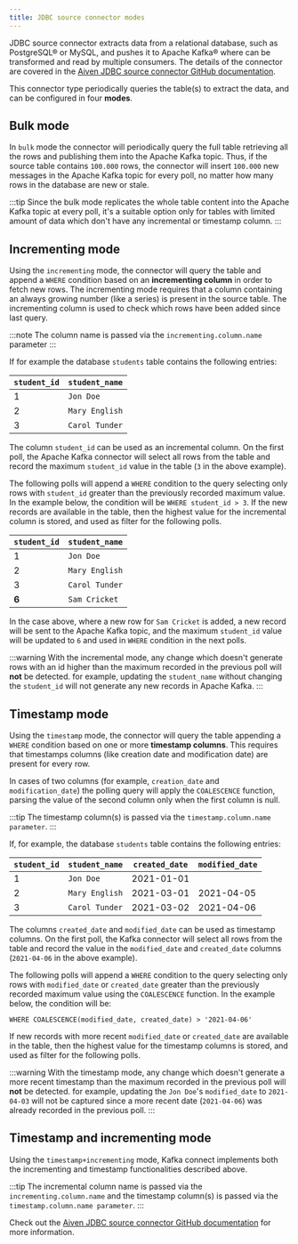 ```yaml
---
title: JDBC source connector modes
---
```


JDBC source connector extracts data from a relational database, such as
PostgreSQL® or MySQL, and pushes it to Apache Kafka® where can be
transformed and read by multiple consumers. The details of the connector
are covered in the [Aiven JDBC source connector GitHub
documentation](https://github.com/aiven/jdbc-connector-for-apache-kafka/blob/master/docs/source-connector.md).

This connector type periodically queries the table(s) to extract the
data, and can be configured in four **modes**.

## Bulk mode

In `bulk` mode the connector will periodically query the full table
retrieving all the rows and publishing them into the Apache Kafka topic.
Thus, if the source table contains `100.000` rows, the connector will
insert `100.000` new messages in the Apache Kafka topic for every poll,
no matter how many rows in the database are new or stale.

:::tip
Since the bulk mode replicates the whole table content into the Apache
Kafka topic at every poll, it's a suitable option only for tables with
limited amount of data which don\'t have any incremental or timestamp
column.
:::

## Incrementing mode

Using the `incrementing` mode, the connector will query the table and
append a `WHERE` condition based on an **incrementing column** in order
to fetch new rows. The incrementing mode requires that a column
containing an always growing number (like a series) is present in the
source table. The incrementing column is used to check which rows have
been added since last query.

:::note
The column name is passed via the `incrementing.column.name` parameter
:::

If for example the database `students` table contains the following
entries:

| `student_id` | `student_name` |
| ------------ | -------------- |
| 1            | `Jon Doe`      |
| 2            | `Mary English` |
| 3            | `Carol Tunder` |

The column `student_id` can be used as an incremental column. On the
first poll, the Apache Kafka connector will select all rows from the
table and record the maximum `student_id` value in the table (`3` in the
above example).

The following polls will append a `WHERE` condition to the query
selecting only rows with `student_id` greater than the previously
recorded maximum value. In the example below, the condition will be
`WHERE student_id > 3`. If the new records are available in the table,
then the highest value for the incremental column is stored, and used as
filter for the following polls.

| `student_id` | `student_name` |
| ------------ | -------------- |
| 1            | `Jon Doe`      |
| 2            | `Mary English` |
| 3            | `Carol Tunder` |
| **6**        | `Sam Cricket`  |

In the case above, where a new row for `Sam Cricket` is added, a new
record will be sent to the Apache Kafka topic, and the maximum
`student_id` value will be updated to `6` and used in `WHERE` condition
in the next polls.

:::warning
With the incremental mode, any change which doesn\'t generate rows with
an id higher than the maximum recorded in the previous poll will **not**
be detected. for example, updating the `student_name` without changing the
`student_id` will not generate any new records in Apache Kafka.
:::

## Timestamp mode

Using the `timestamp` mode, the connector will query the table appending
a `WHERE` condition based on one or more **timestamp columns**. This
requires that timestamps columns (like creation date and modification
date) are present for every row.

In cases of two columns (for example, `creation_date` and `modification_date`)
the polling query will apply the `COALESCENCE` function, parsing the
value of the second column only when the first column is null.

:::tip
The timestamp column(s) is passed via the
`timestamp.column.name parameter`.
:::

If, for example, the database `students` table contains the following
entries:

 | `student_id` | `student_name` | `created_date` | `modified_date` |
 | ------------ | -------------- | -------------- | --------------- |
 | 1            | `Jon Doe`      | 2021-01-01     |                 |
 | 2            | `Mary English` | 2021-03-01     | 2021-04-05      |
 | 3            | `Carol Tunder` | 2021-03-02     | 2021-04-06      |

The columns `created_date` and `modified_date` can be used as timestamp
columns. On the first poll, the Kafka connector will select all rows
from the table and record the value in the `modified_date` and
`created_date` columns (`2021-04-06` in the above example).

The following polls will append a `WHERE` condition to the query
selecting only rows with `modified_date` or `created_date` greater than
the previously recorded maximum value using the `COALESCENCE` function.
In the example below, the condition will be:

```
WHERE COALESCENCE(modified_date, created_date) > '2021-04-06'
```

If new records with more recent `modified_date` or `created_date` are
available in the table, then the highest value for the timestamp columns
is stored, and used as filter for the following polls.

:::warning
With the timestamp mode, any change which doesn\'t generate a more
recent timestamp than the maximum recorded in the previous poll will
**not** be detected. for example, updating the `Jon Doe`'s `modified_date` to
`2021-04-03` will not be captured since a more recent date
(`2021-04-06`) was already recorded in the previous poll.
:::

## Timestamp and incrementing mode

Using the `timestamp+incrementing` mode, Kafka connect implements both
the incrementing and timestamp functionalities described above.

:::tip
The incremental column name is passed via the `incrementing.column.name`
and the timestamp column(s) is passed via the
`timestamp.column.name parameter`.
:::

Check out the [Aiven JDBC source connector GitHub
documentation](https://github.com/aiven/jdbc-connector-for-apache-kafka/blob/master/docs/source-connector.md)
for more information.
